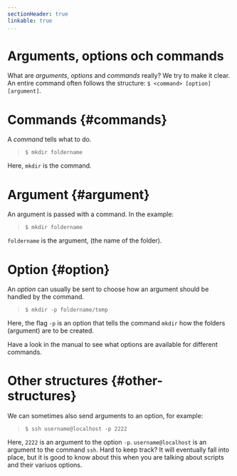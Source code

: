```yaml
---
sectionHeader: true
linkable: true
...
```


Arguments, options och commands
=======================

What are *arguments*, *options* and *commands* really? We try to make it clear. An entire command often follows the structure: `$ <command> [option] [argument]`.


# Commands {#commands}

A *command* tells what to do.

> `$ mkdir foldername`

Here, `mkdir` is the command.



# Argument {#argument}

An argument is passed with a command. In the example:

> `$ mkdir foldername`

`foldername` is the argument, (the name of the folder).



# Option {#option}

An *option* can usually be sent to choose how an argument should be handled by the command.

> `$ mkdir -p foldername/temp`

Here, the flag `-p` is an option that tells the command `mkdir` how the folders (argument) are to be created.

Have a look in the manual to see what options are available for different commands.



# Other structures {#other-structures}

We can sometimes also send arguments to an option, for example:

> `$ ssh username@localhost -p 2222`

Here, `2222` is an argument to the option `-p`. `username@localhost` is an argument to the command `ssh`. Hard to keep track? It will eventually fall into place, but it is good to know about this when you are talking about scripts and their variuos options.
